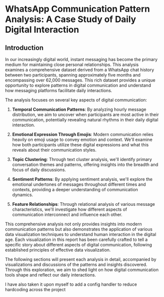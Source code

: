 # WhatsApp Communication Pattern Analysis: A Case Study of Daily Digital Interaction

## Introduction

In our increasingly digital world, instant messaging has become the primary medium for maintaining close personal relationships. This analysis examines a comprehensive dataset derived from a WhatsApp chat history between two participants, spanning approximately five months and encompassing over 62,000 messages. This rich dataset provides a unique opportunity to explore patterns in digital communication and understand how messaging platforms facilitate daily interactions.

The analysis focuses on several key aspects of digital communication:

1. **Temporal Communication Patterns**: By analyzing hourly message distribution, we aim to uncover when participants are most active in their communication, potentially revealing natural rhythms in their daily digital interaction.

2. **Emotional Expression Through Emojis**: Modern communication relies heavily on emoji usage to convey emotion and context. We'll examine how both participants utilize these digital expressions and what this reveals about their communication styles.

3. **Topic Clustering**: Through text cluster analysis, we'll identify primary conversation themes and patterns, offering insights into the breadth and focus of daily discussions.

4. **Sentiment Patterns**: By applying sentiment analysis, we'll explore the emotional undertones of messages throughout different times and contexts, providing a deeper understanding of communication dynamics.

5. **Feature Relationships**: Through relational analysis of various message characteristics, we'll investigate how different aspects of communication interconnect and influence each other.

This comprehensive analysis not only provides insights into modern communication patterns but also demonstrates the application of various data visualization techniques to understand human interaction in the digital age. Each visualization in this report has been carefully crafted to tell a specific story about different aspects of digital communication, following established principles of effective data visualization.

The following sections will present each analysis in detail, accompanied by visualizations and discussions of the patterns and insights discovered. Through this exploration, we aim to shed light on how digital communication tools shape and reflect our daily interactions.

I have also taken it upon myself to add a config handler to reduce hardcoding across the project